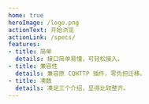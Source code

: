 ```yaml
---
home: true
heroImage: /logo.png
actionText: 开始浏览
actionLink: /specs/
features:
- title: 简单
  details: 接口简单易懂，可轻松接入。
- title: 兼容性
  details: 兼容原 CQHTTP 插件，零负担迁移。
- title: 凑数
  details: 凑足三个介绍，显得比较整齐。
---
```

